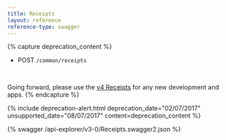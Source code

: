 ```yaml
---
title: Receipts
layout: reference
reference-type: swagger
---
```


{% capture deprecation_content %}
* POST `/common/receipts`

<br>

Going forward, please use the [v4 Receipts](/api-reference/receipts/get-started.html) for any new development and apps.
{% endcapture %}

{% include deprecation-alert.html deprecation_date="02/07/2017" unsupported_date="08/07/2017" content=deprecation_content %}

{% swagger /api-explorer/v3-0/Receipts.swagger2.json %}
